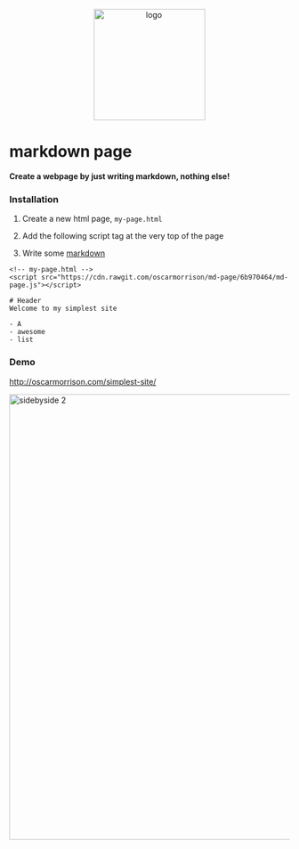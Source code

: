 <p align="center">
  <img src="https://user-images.githubusercontent.com/1651212/46570190-b8147200-c9a3-11e8-9c1f-d0a50d0540b6.jpg" alt="logo" width="200px" />
 </p>


# markdown page

**Create a webpage by just writing markdown, nothing else!**

### Installation 

1. Create a new html page, `my-page.html`

2. Add the following script tag at the very top of the page
3. Write some [markdown](https://guides.github.com/features/mastering-markdown/)
```
<!-- my-page.html --> 
<script src="https://cdn.rawgit.com/oscarmorrison/md-page/6b970464/md-page.js"></script>

# Header
Welcome to my simplest site

- A
- awesome
- list
```


### Demo
http://oscarmorrison.com/simplest-site/

<img width="800" alt="sidebyside 2" src="https://user-images.githubusercontent.com/1651212/46540086-ac6d7080-c8fb-11e8-81fe-491898484d53.png">


